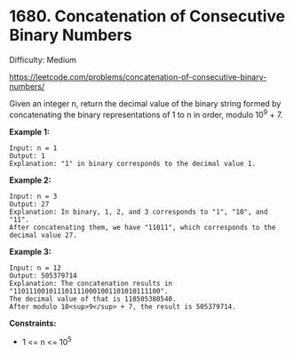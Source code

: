 # 1680. Concatenation of Consecutive Binary Numbers

Difficulty: Medium

https://leetcode.com/problems/concatenation-of-consecutive-binary-numbers/

Given an integer n, return the decimal value of the binary string formed by concatenating the binary representations of 1 to n in order, modulo 10<sup>9</sup> + 7.

**Example 1:**
```
Input: n = 1
Output: 1
Explanation: "1" in binary corresponds to the decimal value 1. 
```

**Example 2:**
```
Input: n = 3
Output: 27
Explanation: In binary, 1, 2, and 3 corresponds to "1", "10", and "11".
After concatenating them, we have "11011", which corresponds to the decimal value 27.
```

**Example 3:**
```
Input: n = 12
Output: 505379714
Explanation: The concatenation results in "1101110010111011110001001101010111100".
The decimal value of that is 118505380540.
After modulo 10<sup>9</sup> + 7, the result is 505379714.
```

**Constraints:**

* 1 <= n <= 10<sup>5</sup>

